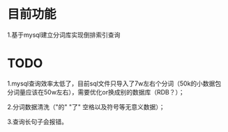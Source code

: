 # 目前功能

1.基于mysql建立分词库实现倒排索引查询



# TODO

1.mysql查询效率太低了，目前sql文件只导入了7w左右个分词（50k的小数据包分词量应该在50w左右），需要优化or换成别的数据库（RDB？）；

2.分词数据清洗（"的" "了" 空格以及符号等无意义数据）；

3.查询长句子会报错。